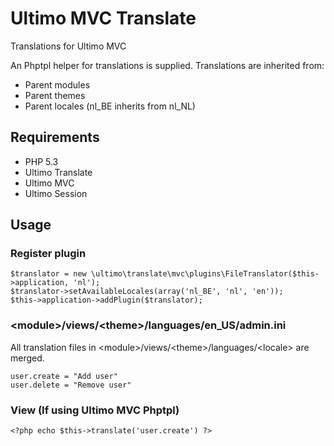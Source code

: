 # Ultimo MVC Translate
Translations for Ultimo MVC

An Phptpl helper for translations is supplied. Translations are inherited from:
* Parent modules
* Parent themes
* Parent locales (nl_BE inherits from nl_NL)

## Requirements
* PHP 5.3
* Ultimo Translate
* Ultimo MVC
* Ultimo Session

## Usage
### Register plugin
	$translator = new \ultimo\translate\mvc\plugins\FileTranslator($this->application, 'nl');
    $translator->setAvailableLocales(array('nl_BE', 'nl', 'en'));
    $this->application->addPlugin($translator);

### &lt;module&gt;/views/&lt;theme&gt;/languages/en_US/admin.ini
All translation files in &lt;module&gt;/views/&lt;theme&gt;/languages/&lt;locale&gt; are merged.

	user.create = "Add user"
	user.delete = "Remove user"

### View (If using Ultimo MVC Phptpl)
	<?php echo $this->translate('user.create') ?>